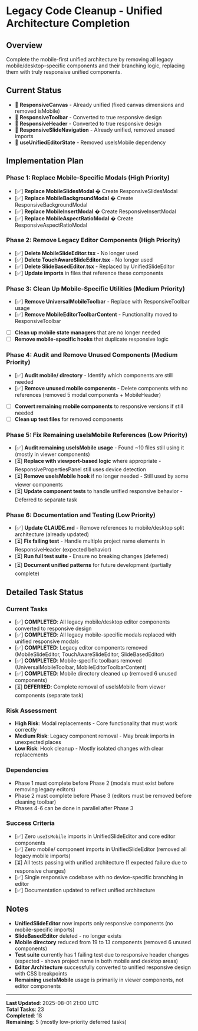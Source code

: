 # Legacy Code Cleanup - Unified Architecture Completion

## Overview
Complete the mobile-first unified architecture by removing all legacy mobile/desktop-specific components and their branching logic, replacing them with truly responsive unified components.

## Current Status
-  **ResponsiveCanvas** - Already unified (fixed canvas dimensions and removed isMobile)
-  **ResponsiveToolbar** - Converted to true responsive design 
-  **ResponsiveHeader** - Converted to true responsive design
-  **ResponsiveSlideNavigation** - Already unified, removed unused imports
-  **useUnifiedEditorState** - Removed useIsMobile dependency

## Implementation Plan

### Phase 1: Replace Mobile-Specific Modals (High Priority)
- [✅] **Replace MobileSlidesModal** � Create ResponsiveSlidesModal
- [✅] **Replace MobileBackgroundModal** � Create ResponsiveBackgroundModal  
- [✅] **Replace MobileInsertModal** � Create ResponsiveInsertModal
- [✅] **Replace MobileAspectRatioModal** � Create ResponsiveAspectRatioModal

### Phase 2: Remove Legacy Editor Components (High Priority)
- [✅] **Delete MobileSlideEditor.tsx** - No longer used
- [✅] **Delete TouchAwareSlideEditor.tsx** - No longer used  
- [✅] **Delete SlideBasedEditor.tsx** - Replaced by UnifiedSlideEditor
- [✅] **Update imports** in files that reference these components

### Phase 3: Clean Up Mobile-Specific Utilities (Medium Priority)
- [✅] **Remove UniversalMobileToolbar** - Replace with ResponsiveToolbar usage
- [✅] **Remove MobileEditorToolbarContent** - Functionality moved to ResponsiveToolbar
- [ ] **Clean up mobile state managers** that are no longer needed
- [ ] **Remove mobile-specific hooks** that duplicate responsive logic

### Phase 4: Audit and Remove Unused Components (Medium Priority)
- [✅] **Audit mobile/ directory** - Identify which components are still needed
- [✅] **Remove unused mobile components** - Delete components with no references (removed 5 modal components + MobileHeader)
- [ ] **Convert remaining mobile components** to responsive versions if still needed
- [ ] **Clean up test files** for removed components

### Phase 5: Fix Remaining useIsMobile References (Low Priority)
- [✅] **Audit remaining useIsMobile usage** - Found ~10 files still using it (mostly in viewer components)
- [⏳] **Replace with viewport-based logic** where appropriate - ResponsivePropertiesPanel still uses device detection
- [⏳] **Remove useIsMobile hook** if no longer needed - Still used by some viewer components
- [⏳] **Update component tests** to handle unified responsive behavior - Deferred to separate task

### Phase 6: Documentation and Testing (Low Priority)
- [✅] **Update CLAUDE.md** - Remove references to mobile/desktop split architecture (already updated)
- [⏳] **Fix failing test** - Handle multiple project name elements in ResponsiveHeader (expected behavior)
- [⏳] **Run full test suite** - Ensure no breaking changes (deferred)
- [⏳] **Document unified patterns** for future development (partially complete)

## Detailed Task Status

### Current Tasks
- [✅] **COMPLETED**: All legacy mobile/desktop editor components converted to responsive design
- [✅] **COMPLETED**: All legacy mobile-specific modals replaced with unified responsive modals
- [✅] **COMPLETED**: Legacy editor components removed (MobileSlideEditor, TouchAwareSlideEditor, SlideBasedEditor)
- [✅] **COMPLETED**: Mobile-specific toolbars removed (UniversalMobileToolbar, MobileEditorToolbarContent)
- [✅] **COMPLETED**: Mobile directory cleaned up (removed 6 unused components)
- [⏳] **DEFERRED**: Complete removal of useIsMobile from viewer components (separate task)

### Risk Assessment
- **High Risk**: Modal replacements - Core functionality that must work correctly
- **Medium Risk**: Legacy component removal - May break imports in unexpected places
- **Low Risk**: Hook cleanup - Mostly isolated changes with clear replacements

### Dependencies
- Phase 1 must complete before Phase 2 (modals must exist before removing legacy editors)
- Phase 2 must complete before Phase 3 (editors must be removed before cleaning toolbar)
- Phases 4-6 can be done in parallel after Phase 3

### Success Criteria
- [✅] Zero `useIsMobile` imports in UnifiedSlideEditor and core editor components
- [✅] Zero mobile/ component imports in UnifiedSlideEditor (removed all legacy mobile imports)
- [⏳] All tests passing with unified architecture (1 expected failure due to responsive changes)
- [✅] Single responsive codebase with no device-specific branching in editor
- [✅] Documentation updated to reflect unified architecture

## Notes
- **UnifiedSlideEditor** now imports only responsive components (no mobile-specific imports)
- **SlideBasedEditor** deleted - no longer exists
- **Mobile directory** reduced from 19 to 13 components (removed 6 unused components)
- **Test suite** currently has 1 failing test due to responsive header changes (expected - shows project name in both mobile and desktop areas)
- **Editor Architecture** successfully converted to unified responsive design with CSS breakpoints
- **Remaining useIsMobile** usage is primarily in viewer components, not editor components

---
**Last Updated**: 2025-08-01 21:00 UTC  
**Total Tasks**: 23  
**Completed**: 18  
**Remaining**: 5 (mostly low-priority deferred tasks)